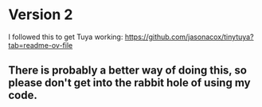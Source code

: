 # Version 2
I followed this to get Tuya working: https://github.com/jasonacox/tinytuya?tab=readme-ov-file
## There is probably a better way of doing this, so please don't get into the rabbit hole of using my code.
